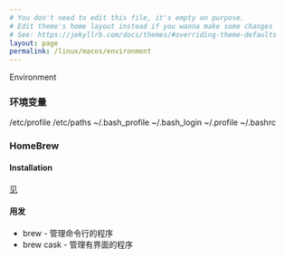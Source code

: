 ```yaml
---
# You don't need to edit this file, it's empty on purpose.
# Edit theme's home layout instead if you wanna make some changes
# See: https://jekyllrb.com/docs/themes/#overriding-theme-defaults
layout: page
permalink: /linux/macos/environment
---
```


Environment

### 环境变量
/etc/profile /etc/paths ~/.bash_profile ~/.bash_login ~/.profile ~/.bashrc

### HomeBrew

#### Installation

[见](https://docs.brew.sh/Installation.html)

#### 用发

* brew      - 管理命令行的程序
* brew cask - 管理有界面的程序
